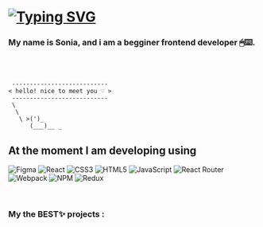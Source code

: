 <h1> <a href="https://git.io/typing-svg"><img src="https://readme-typing-svg.demolab.com?font=Fira+Code&pause=1000&color=F3F748&random=false&width=435&lines=It's+my+profile+%E2%AD%90" alt="Typing SVG" /></a></h1>
<h3>My name is Sonia, and i am a begginer frontend developer 🖱⌨️.</h3>
<br />


```

 ---------------------------
< hello! nice to meet you ♡ >
 ---------------------------
 \
  \
   \ >(')_
      (___)__ _

```



<h2>At the moment I am developing using</h2> 

![Figma](https://img.shields.io/badge/figma-%23F24E1E.svg?style=for-the-badge&logo=figma&logoColor=white)
![React](https://img.shields.io/badge/react-%2320232a.svg?style=for-the-badge&logo=react&logoColor=%2361DAFB)
![CSS3](https://img.shields.io/badge/css3-%231572B6.svg?style=for-the-badge&logo=css3&logoColor=white)
![HTML5](https://img.shields.io/badge/html5-%23E34F26.svg?style=for-the-badge&logo=html5&logoColor=white)
![JavaScript](https://img.shields.io/badge/javascript-%23323330.svg?style=for-the-badge&logo=javascript&logoColor=%23F7DF1E)
![React Router](https://img.shields.io/badge/React_Router-CA4245?style=for-the-badge&logo=react-router&logoColor=white)
![Webpack](https://img.shields.io/badge/webpack-%238DD6F9.svg?style=for-the-badge&logo=webpack&logoColor=black)
![NPM](https://img.shields.io/badge/NPM-%23000000.svg?style=for-the-badge&logo=npm&logoColor=red)
![Redux](https://img.shields.io/badge/redux-%23593d88.svg?style=for-the-badge&logo=redux&logoColor=white)

<br />
<h3>My the BEST✨ projects :</h3>
<!--


Here are some ideas to get you started:

- 🔭 I’m currently working on ...
- 🌱 I’m currently learning ...
- 👯 I’m looking to collaborate on ...
- 🤔 I’m looking for help with ...
- 💬 Ask me about ...
- 📫 How to reach me: ...
- 😄 Pronouns: ...
- ⚡ Fun fact: ...
-->

